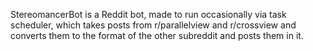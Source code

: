 StereomancerBot is a Reddit bot, made to run occasionally via task scheduler, which takes posts from r/parallelview and r/crossview and converts them to the format of the other subreddit and posts them in it.
